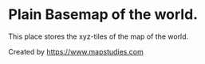 # Plain Basemap of the world.

This place stores the xyz-tiles of the map of the world. 

Created by https://www.mapstudies.com
